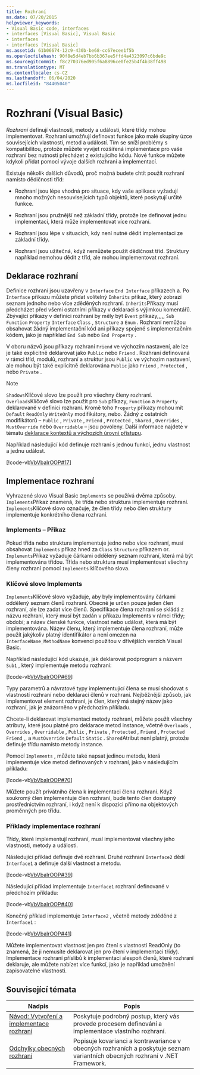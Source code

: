 ```yaml
---
title: Rozhraní
ms.date: 07/20/2015
helpviewer_keywords:
- Visual Basic code, interfaces
- interfaces [Visual Basic], Visual Basic
- interfaces
- interfaces [Visual Basic]
ms.assetid: 61b06674-12c9-430b-be68-cc67ecee1f5b
ms.openlocfilehash: 90f8e5d4eb7bb6b367ee5ffd4a4323097c6bde9c
ms.sourcegitcommit: f8c270376ed905f6a8896ce0fe25b4f4b38ff498
ms.translationtype: MT
ms.contentlocale: cs-CZ
ms.lasthandoff: 06/04/2020
ms.locfileid: "84405040"
---
```

# <a name="interfaces-visual-basic"></a>Rozhraní (Visual Basic)
*Rozhraní* definují vlastnosti, metody a události, které třídy mohou implementovat. Rozhraní umožňují definovat funkce jako malé skupiny úzce souvisejících vlastností, metod a událostí. Tím se sníží problémy s kompatibilitou, protože můžete vyvíjet rozšířená implementace pro vaše rozhraní bez nutnosti přecházet z existujícího kódu. Nové funkce můžete kdykoli přidat pomocí vývoje dalších rozhraní a implementací.  
  
 Existuje několik dalších důvodů, proč možná budete chtít použít rozhraní namísto dědičnosti tříd:  
  
- Rozhraní jsou lépe vhodná pro situace, kdy vaše aplikace vyžadují mnoho možných nesouvisejících typů objektů, které poskytují určité funkce.  
  
- Rozhraní jsou pružnější než základní třídy, protože lze definovat jednu implementaci, která může implementovat více rozhraní.  
  
- Rozhraní jsou lépe v situacích, kdy není nutné dědit implementaci ze základní třídy.  
  
- Rozhraní jsou užitečná, když nemůžete použít dědičnost tříd. Struktury například nemohou dědit z tříd, ale mohou implementovat rozhraní.  
  
## <a name="declaring-interfaces"></a>Deklarace rozhraní  
 Definice rozhraní jsou uzavřeny v `Interface` `End Interface` příkazech a. Po `Interface` příkazu můžete přidat volitelný `Inherits` příkaz, který zobrazí seznam jednoho nebo více zděděných rozhraní. `Inherits`Příkazy musí předcházet před všemi ostatními příkazy v deklaraci s výjimkou komentářů. Zbývající příkazy v definici rozhraní by měly být `Event` příkazy,,,,, `Sub` `Function` `Property` `Interface` `Class` , `Structure` a `Enum` . Rozhraní nemůžou obsahovat žádný implementační kód ani příkazy spojené s implementačním kódem, jako je například `End Sub` nebo `End Property` .  
  
 V oboru názvů jsou příkazy rozhraní `Friend` ve výchozím nastavení, ale lze je také explicitně deklarovat jako `Public` nebo `Friend` . Rozhraní definovaná v rámci tříd, modulů, rozhraní a struktur jsou `Public` ve výchozím nastavení, ale mohou být také explicitně deklarována `Public` jako `Friend` , `Protected` , nebo `Private` .  
  
> [!NOTE]
> `Shadows`Klíčové slovo lze použít pro všechny členy rozhraní. `Overloads`Klíčové slovo lze použít pro `Sub` příkazy, `Function` a `Property` deklarované v definici rozhraní. Kromě toho `Property` příkazy mohou mít `Default` `ReadOnly` `WriteOnly` modifikátory, nebo. Žádný z ostatních modifikátorů – `Public` , `Private` , `Friend` , `Protected` , `Shared` , `Overrides` , `MustOverride` nebo `Overridable` – jsou povoleny. Další informace najdete v tématu [deklarace kontextů a výchozích úrovní přístupu](../../../language-reference/statements/declaration-contexts-and-default-access-levels.md).  
  
 Například následující kód definuje rozhraní s jednou funkcí, jednu vlastnost a jednu událost.  
  
 [!code-vb[VbVbalrOOP#17](~/samples/snippets/visualbasic/VS_Snippets_VBCSharp/VbVbalrOOP/VB/OOP.vb#17)]  
  
## <a name="implementing-interfaces"></a>Implementace rozhraní  
 Vyhrazené slovo Visual Basic `Implements` se používá dvěma způsoby. `Implements`Příkaz znamená, že třída nebo struktura implementuje rozhraní. `Implements`Klíčové slovo označuje, že člen třídy nebo člen struktury implementuje konkrétního člena rozhraní.  
  
### <a name="implements-statement"></a>Implements – Příkaz  
 Pokud třída nebo struktura implementuje jedno nebo více rozhraní, musí obsahovat `Implements` příkaz hned za `Class` `Structure` příkazem or. `Implements`Příkaz vyžaduje čárkami oddělený seznam rozhraní, která má být implementována třídou. Třída nebo struktura musí implementovat všechny členy rozhraní pomocí `Implements` klíčového slova.  
  
### <a name="implements-keyword"></a>Klíčové slovo Implements  
 `Implements`Klíčové slovo vyžaduje, aby byly implementovány čárkami oddělený seznam členů rozhraní. Obecně je určen pouze jeden člen rozhraní, ale lze zadat více členů. Specifikace člena rozhraní se skládá z názvu rozhraní, který musí být zadán v příkazu Implements v rámci třídy; období; a název členské funkce, vlastnost nebo událost, která má být implementována. Název členu, který implementuje člena rozhraní, může použít jakýkoliv platný identifikátor a není omezen na `InterfaceName_MethodName` konvenci použitou v dřívějších verzích Visual Basic.  
  
 Například následující kód ukazuje, jak deklarovat podprogram s názvem `Sub1` , který implementuje metodu rozhraní:  
  
 [!code-vb[VbVbalrOOP#69](~/samples/snippets/visualbasic/VS_Snippets_VBCSharp/VbVbalrOOP/VB/OOP.vb#69)]  
  
 Typy parametrů a návratové typy implementující člena se musí shodovat s vlastností rozhraní nebo deklarací členů v rozhraní. Nejběžnější způsob, jak implementovat element rozhraní, je člen, který má stejný název jako rozhraní, jak je znázorněno v předchozím příkladu.  
  
 Chcete-li deklarovat implementaci metody rozhraní, můžete použít všechny atributy, které jsou platné pro deklarace metod instance, včetně `Overloads` , `Overrides` , `Overridable` , `Public` , `Private` , `Protected` , `Friend` , `Protected Friend` ,, a `MustOverride` `Default` `Static` . `Shared`Atribut není platný, protože definuje třídu namísto metody instance.  
  
 Pomocí `Implements` , můžete také napsat jedinou metodu, která implementuje více metod definovaných v rozhraní, jako v následujícím příkladu:  
  
 [!code-vb[VbVbalrOOP#70](~/samples/snippets/visualbasic/VS_Snippets_VBCSharp/VbVbalrOOP/VB/OOP.vb#70)]  
  
 Můžete použít privátního člena k implementaci člena rozhraní. Když soukromý člen implementuje člen rozhraní, bude tento člen dostupný prostřednictvím rozhraní, i když není k dispozici přímo na objektových proměnných pro třídu.  
  
### <a name="interface-implementation-examples"></a>Příklady implementace rozhraní  
 Třídy, které implementují rozhraní, musí implementovat všechny jeho vlastnosti, metody a události.  
  
 Následující příklad definuje dvě rozhraní. Druhé rozhraní `Interface2` dědí `Interface1` a definuje další vlastnost a metodu.  
  
 [!code-vb[VbVbalrOOP#39](~/samples/snippets/visualbasic/VS_Snippets_VBCSharp/VbVbalrOOP/VB/OOP.vb#39)]  
  
 Následující příklad implementuje `Interface1` rozhraní definované v předchozím příkladu:  
  
 [!code-vb[VbVbalrOOP#40](~/samples/snippets/visualbasic/VS_Snippets_VBCSharp/VbVbalrOOP/VB/OOP.vb#40)]  
  
 Konečný příklad implementuje `Interface2` , včetně metody zděděné z `Interface1` :  
  
 [!code-vb[VbVbalrOOP#41](~/samples/snippets/visualbasic/VS_Snippets_VBCSharp/VbVbalrOOP/VB/OOP.vb#41)]  
  
 Můžete implementovat vlastnost jen pro čtení s vlastností ReadOnly (to znamená, že ji nemusíte deklarovat jen pro čtení v implementaci třídy).  Implementace rozhraní příslibů k implementaci alespoň členů, které rozhraní deklaruje, ale můžete nabízet více funkcí, jako je například umožnění zapisovatelné vlastnosti.  
  
## <a name="related-topics"></a>Související témata  
  
|Nadpis|Popis|  
|-----------|-----------------|  
|[Návod: Vytvoření a implementace rozhraní](walkthrough-creating-and-implementing-interfaces.md)|Poskytuje podrobný postup, který vás provede procesem definování a implementace vlastního rozhraní.|  
|[Odchylky obecných rozhraní](../../concepts/covariance-contravariance/variance-in-generic-interfaces.md)|Popisuje kovarianci a kontravariance v obecných rozhraních a poskytuje seznam variantních obecných rozhraní v .NET Framework.|
